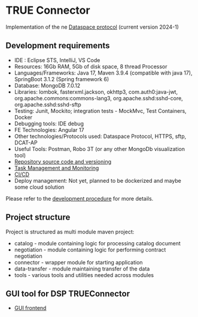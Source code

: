 # TRUE Connector

Implementation of the ne [Dataspace protocol](https://docs.internationaldataspaces.org/ids-knowledgebase/v/dataspace-protocol/overview/readme) (current version 2024-1)

## Development requirements

 - IDE : Eclipse STS, IntelliJ, VS Code
 - Resources: 16Gb RAM, 5Gb of disk space, 8 thread Processor
 - Languages/Frameworks: Java 17, Maven 3.9.4 (compatible with java 17), SpringBoot 3.1.2 (Spring framework 6)
 - Database: MongoDB 7.0.12
 - Libraries: lombok, fasterxml.jackson, okhttp3, com.auth0:java-jwt, org.apache.commons:commons-lang3, org.apache.sshd:sshd-core, org.apache.sshd:sshd-sftp
  - Testing: Junit, Mockito; integration tests - MockMvc, Test Containers, Docker
  - Debugging tools: IDE debug
  - FE Technologies: Angular 17
  - Other technologies/Protocols used: Dataspace Protocol, HTTPS, sftp, DCAT-AP
  - Useful Tools: Postman, Robo 3T (or any other MongoDb visualization tool)
  - [Repository source code and versioning](https://github.com/Engineering-Research-and-Development/dsp-true-connector)
  - [Task Management and Monitoring](https://github.com/users/Engineering-Research-and-Development/projects/2)
  - [CI/CD](https://github.com/Engineering-Research-and-Development/dsp-true-connector/actions)
  - Deploy management: Not yet, planned to be dockerized and maybe some cloud solution

Please refer to the [development procedure](doc/development_procedure.md) for more details.
	
## Project structure

Project is structured as multi module maven project: 

* catalog - module containing logic for processing catalog document
* negotiation - module containing logic for performing contract negotiation
* connector - wrapper module for starting application
* data-transfer - module maintaining transfer of the data
* tools - various tools and utilities needed across modules

## GUI tool for DSP TRUEConnector

* [GUI frontend](https://github.com/Engineering-Research-and-Development/dsp-true-connector-ui)